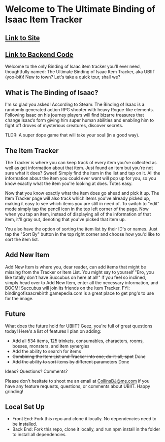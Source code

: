 # Welcome to The Ultimate Binding of Isaac Item Tracker

## [Link to Site](https://bindingofisaactracker.firebaseapp.com/)

## [Link to Backend Code](https://github.com/collinsbj/Binding-of-Isaac-Item-Tracker-Backend)

Welcome to the only Binding of Isaac item tracker you'll ever need, thoughtfully named: The Ultimate Binding of Isaac Item Tracker, aka UBIIT (yoo-bit)! New to town? Let's take a quick tour, shall we?

## What is The Binding of Isaac?

I'm so glad you asked! According to Steam: The Binding of Isaac is a randomly generated action RPG shooter with heavy Rogue-like elements. Following Isaac on his journey players will find bizarre treasures that change Isaac’s form giving him super human abilities and enabling him to fight off droves of mysterious creatures, discover secrets.

TLDR: A super dope game that will take your soul (in a good way).

## The Item Tracker

The Tracker is where you can keep track of every item you've collected as well as get information about that item. Just found an item but you're not sure what it does? Sweet! Simply find the item in the list and tap on it. All the information about the item you could ever want will pop up for you, so you know exactly what the item you're looking at does. Totes easy.

Now that you know exactly what the item does go ahead and pick it up. The Item Tracker page will also track which items you've already picked up, making it easy to see which items you are still in need of. To switch to "edit" mode simply tap the pencil icon in the top left corner of the page. Now when you tap an item, instead of displaying all of the information of that item, it'll gray out, denoting that you've picked that item up.

You also have the option of sorting the item list by their ID's or names. Just tap the "Sort By" button in the top right corner and choose how you'd like to sort the item list.

## Add New Item

Add New Item is where you, dear reader, can add items that might be missing from the Tracker or Item List. You might say to yourself "Bro, you like totally don't have Succubus on here at all!" If you feel so inclined, simply head over to Add New Item, enter all the necessary information, and BOOM! Succubus will join its friends on the Item Tracker. FYI: bindingofisaacrebirth.gamepedia.com is a great place to get png's to use for the image.

## Future

What does the future hold for UBIIT? Geez, you're full of great questions today! Here's a list of features I plan on adding:

* Add all 534 items, 125 trinkets, consumables, characters, rooms, bosses, monsters, and item synergies
* Add the ability to search for items
* ~~Combining the Item List and Tracker into one, do-it-all, spot~~ Done
* ~~Add the ability to sort items by different parameters~~ Done

Ideas? Questions? Comments?

Please don't hesitate to shoot me an email at CollinsBJ@me.com if you have any feature requests, questions, or comments about UBIIT. Happy grinding!

## Local Set Up

* Front End: Fork this repo and clone it locally. No dependencies need to be installed.
* Back End: Fork this repo, clone it locally, and run npm install in the folder to install all dependencies.
